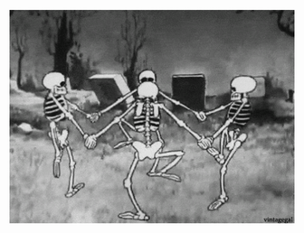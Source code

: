 <p align="center">
  <img width="750" src="https://raw.githubusercontent.com/rzhade3/rzhade3/master/spooky.gif" />
</p>
